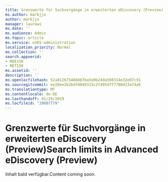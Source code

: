 ```yaml
---
title: Grenzwerte für Suchvorgänge in erweiterten eDiscovery (Preview)
ms.author: markjjo
author: markjjo
manager: laurawi
ms.date: ''
ms.audience: Admin
ms.topic: article
ms.service: o365-administration
localization_priority: Normal
ms.collection: ''
search.appverid:
- MOE150
- MET150
ms.assetid: ''
description: ''
ms.openlocfilehash: 52a812675486887ba5e0b24da508314e32e07c91
ms.sourcegitcommit: ee28ee2b2bdfd049333c2f495d7f7780d13af4a6
ms.translationtype: MT
ms.contentlocale: de-DE
ms.lasthandoff: 01/29/2019
ms.locfileid: "29607779"
---
```

# <a name="search-limits-in-advanced-ediscovery-preview"></a><span data-ttu-id="1e4d7-102">Grenzwerte für Suchvorgänge in erweiterten eDiscovery (Preview)</span><span class="sxs-lookup"><span data-stu-id="1e4d7-102">Search limits in Advanced eDiscovery (Preview)</span></span>

<span data-ttu-id="1e4d7-103">Inhalt bald verfügbar.</span><span class="sxs-lookup"><span data-stu-id="1e4d7-103">Content coming soon.</span></span>
